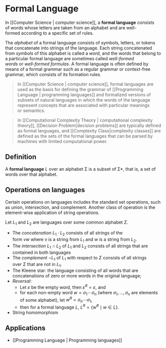 # Formal Language
In [[Computer Science | computer science]], a **formal language** consists of words whose letters are taken from an alphabet and are well-formed according to a specific set of rules.

The *alphabet* of a formal language consists of symbols, letters, or tokens that concatenate into strings of the language. Each string concatenated from *symbols* of this alphabet is called a *word*, and the words that belong to a particular formal language are sometimes called _well-formed words_ or _well-formed formulas_. A formal language is often defined by means of a formal grammar such as a regular grammar or context-free grammar, which consists of its formation rules.

> In [[Computer Science | computer science]], formal languages are used as the basis for defining the grammar of [[Programming Language | programming languages]] and formalized versions of subsets of natural languages in which the words of the language represent concepts that are associated with particular meanings or semantics.

> In [[Computational Complexity Theory | computational complexity theory]], [[Decision Problem|decision problems]] are typically defined as formal languages, and [[Complexity Class|complexity classes]] are defined as the sets of the formal languages that can be parsed by machines with limited computational power.

## Definition
A **formal language** _L_ over an alphabet Σ is a subset of Σ*, that is, a set of words over that alphabet.

## Operations on languages
Certain operations on languages includes the standard set operations, such as union, intersection, and complement. Another class of operation is the element-wise application of string operations.

Let ${L_{1}}$ and ${L_{2}}$ are languages over some common alphabet ${\Sigma}$.
- The *concatenation* ${L_{1}\cdot L_{2}}$ consists of all strings of the form ${vw}$ where ${v}$ is a string from ${L_{1}}$ and ${w}$ is a string from ${L_{2}}$.
- The *intersection* ${L_{1}\cap L_{2}}$ of ${L_{1}}$ and ${L_{2}}$ consists of all strings that are contained in both languages
- The *complement* ${\neg L_{1}}$ of ${L_{1}}$ with respect to ${\Sigma }$ consists of all strings over ${\Sigma }$ that are not in ${L_{1}}$.
- The Kleene star: the language consisting of all words that are concatenations of zero or more words in the original language;
- *Reversal*:
	- Let *ε* be the empty word, then ${\varepsilon ^{R}=\varepsilon }$, and
    - for each non-empty word ${w=\sigma_{1} \cdots \sigma_{n}}$ (where ${\sigma_{1},\ldots ,\sigma_{n}}$ are elements of some alphabet), let ${w^{R}=\sigma _{n}\cdots \sigma _{1}}$,
    - then for a formal language ${L}$, ${L^{R}=\{w^{R}\mid w\in L\}}$.
- String homomorphism


## Applications
- [[Programming Language | Programming languages]]